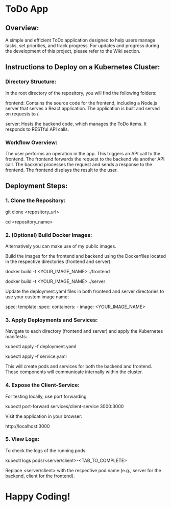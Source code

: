 # ToDo App

## Overview:
A simple and efficient ToDo application designed to help users manage tasks, set priorities, and track progress.
For updates and progress during the development of this project, please refer to the Wiki section.

## Instructions to Deploy on a Kubernetes Cluster:

### Directory Structure:

In the root directory of the repository, you will find the following folders:

frontend: Contains the source code for the frontend, including a Node.js server that serves a React application. The application is built and served on requests to /.

server: Hosts the backend code, which manages the ToDo items. It responds to RESTful API calls.

### Workflow Overview:

The user performs an operation in the app.
This triggers an API call to the frontend.
The frontend forwards the request to the backend via another API call.
The backend processes the request and sends a response to the frontend.
The frontend displays the result to the user.

## Deployment Steps:

### 1. Clone the Repository:

git clone <repository_url>

cd <repository_name>

### 2. (Optional) Build Docker Images:

Alternatively you can make use of my public images.

Build the images for the frontend and backend using the Dockerfiles located in the respective directories (frontend and server):

docker build -t <YOUR_IMAGE_NAME> ./frontend

docker build -t <YOUR_IMAGE_NAME> ./server

Update the deployment.yaml files in both frontend and server directories to use your custom image name:

spec:
  template:
    spec:
      containers:
        - image: <YOUR_IMAGE_NAME>
        
### 3. Apply Deployments and Services:

Navigate to each directory (frontend and server) and apply the Kubernetes manifests:

kubectl apply -f deployment.yaml

kubectl apply -f service.yaml

This will create pods and services for both the backend and frontend. These components will communicate internally within the cluster.

### 4. Expose the Client-Service:

For testing locally, use port forwarding

kubectl port-forward services/client-service 3000:3000

Visit the application in your browser:

http://localhost:3000

### 5. View Logs:

To check the logs of the running pods:

kubectl logs pods/<server/client>-<TAB_TO_COMPLETE>

Replace <server/client> with the respective pod name (e.g., server for the backend, client for the frontend).

# Happy Coding!
